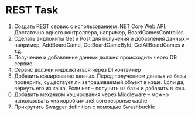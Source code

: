 # REST Task

1.	Создать REST сервис с использованием .NET Core Web API. Достаточно одного контроллера, например, BoardGamesController.
2.	Сделать эндпоинты Get и Post для получения и добавления данных – например, AddBoardGame, GetBoardGameById, GetAllBoardGames и т.д.
3.	Получение и добавление данных должно происходить через DB сервис
4.	Сервис должен инджектиться через DI контейнер
5.	Добавить кэширование данных. Перед получением данных из базы проверить, существует ли запрашиваемый объект в кэше. Если да, вернуть его из кэша. Если нет – получить из базы и добавить в кэш.
6.	Добавить механизм кэширования через Middleware – можно использовать «из коробки» .net core response cache
7.	Прикрутить Swagger definition с помощью Swashbuckle
